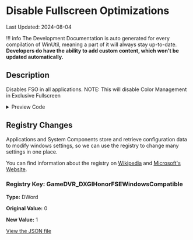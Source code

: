 # Disable Fullscreen Optimizations

Last Updated: 2024-08-04


!!! info
     The Development Documentation is auto generated for every compilation of WinUtil, meaning a part of it will always stay up-to-date. **Developers do have the ability to add custom content, which won't be updated automatically.**


## Description

Disables FSO in all applications. NOTE: This will disable Color Management in Exclusive Fullscreen

<!-- BEGIN CUSTOM CONTENT -->

<!-- END CUSTOM CONTENT -->

<details>
<summary>Preview Code</summary>

```json
{
  "Content": "Disable Fullscreen Optimizations",
  "Description": "Disables FSO in all applications. NOTE: This will disable Color Management in Exclusive Fullscreen",
  "category": "z__Advanced Tweaks - CAUTION",
  "link": "https://christitustech.github.io/winutil/dev/tweaks/z--Advanced-Tweaks---CAUTION/DisableFSO",
  "panel": "1",
  "Order": "a024_",
  "registry": [
    {
      "Path": "HKCU:\\System\\GameConfigStore",
      "Name": "GameDVR_DXGIHonorFSEWindowsCompatible",
      "Value": "1",
      "OriginalValue": "0",
      "Type": "DWord"
    }
  ]
}
```
</details>

## Registry Changes
Applications and System Components store and retrieve configuration data to modify windows settings, so we can use the registry to change many settings in one place.

You can find information about the registry on [Wikipedia](https://www.wikiwand.com/en/Windows_Registry) and [Microsoft's Website](https://learn.microsoft.com/en-us/windows/win32/sysinfo/registry).
### Registry Key: GameDVR_DXGIHonorFSEWindowsCompatible
**Type:** DWord

**Original Value:** 0

**New Value:** 1


<!-- BEGIN SECOND CUSTOM CONTENT -->

<!-- END SECOND CUSTOM CONTENT -->

[View the JSON file](https://github.com/ChrisTitusTech/winutil/tree/main/config/tweaks.json)

